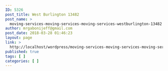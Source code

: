 ```yaml
---
ID: 5326
post_title: West Burlington 13482
post_name: >
  moving-services-moving-services-moving-services-westburlington-13482
author: mrgabonijeff@gmail.com
post_date: 2018-03-28 01:46:23
layout: page
link: >
  http://localhost/wordpress/moving-services-moving-services-moving-services-westburlington-13482/
published: true
tags: [ ]
categories: [ ]
---
```

